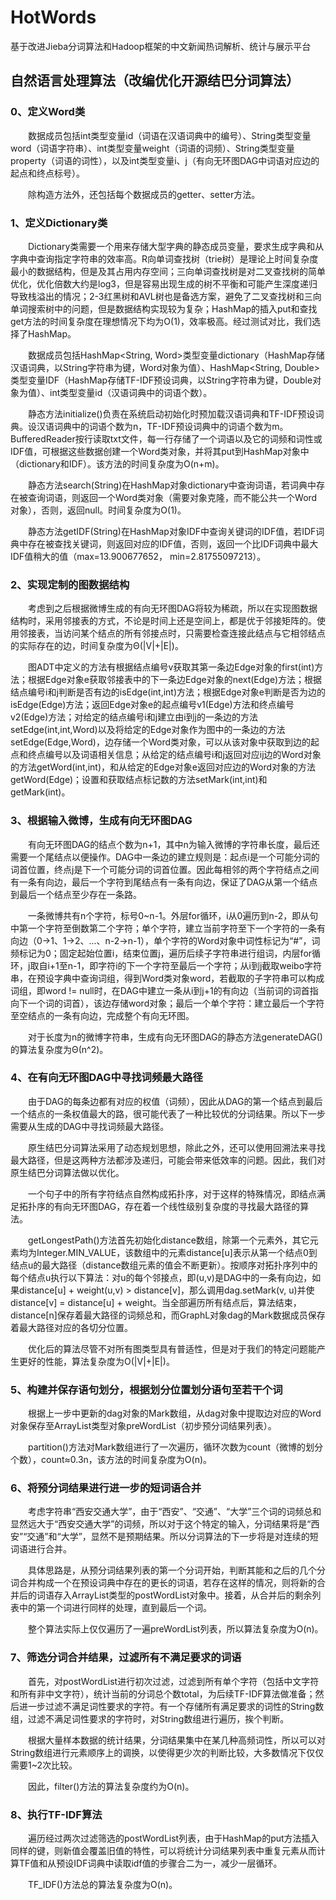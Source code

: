 # HotWords

基于改进Jieba分词算法和Hadoop框架的中文新闻热词解析、统计与展示平台

## 自然语言处理算法（改编优化开源结巴分词算法）

### 0、定义Word类

&emsp;&emsp;数据成员包括int类型变量id（词语在汉语词典中的编号）、String类型变量word（词语字符串）、int类型变量weight（词语的词频）、String类型变量property（词语的词性），以及int类型变量i、j（有向无环图DAG中词语对应边的起点和终点标号）。

&emsp;&emsp;除构造方法外，还包括每个数据成员的getter、setter方法。

### 1、定义Dictionary类

&emsp;&emsp;Dictionary类需要一个用来存储大型字典的静态成员变量，要求生成字典和从字典中查询指定字符串的效率高。R向单词查找树（trie树）是理论上时间复杂度最小的数据结构，但是及其占用内存空间；三向单词查找树是对二叉查找树的简单优化，优化倍数大约是log3，但是容易出现生成的树不平衡和可能产生深度递归导致栈溢出的情况；2-3红黑树和AVL树也是备选方案，避免了二叉查找树和三向单词搜索树中的问题，但是数据结构实现较为复杂；HashMap的插入put和查找get方法的时间复杂度在理想情况下均为O(1)，效率极高。经过测试对比，我们选择了HashMap。

&emsp;&emsp;数据成员包括HashMap<String, Word>类型变量dictionary（HashMap存储汉语词典，以String字符串为键，Word对象为值）、HashMap<String, Double>类型变量IDF（HashMap存储TF-IDF预设词典，以String字符串为键，Double对象为值）、int类型变量id（汉语词典中的词语个数）。

&emsp;&emsp;静态方法initialize()负责在系统启动初始化时预加载汉语词典和TF-IDF预设词典。设汉语词典中的词语个数为n，TF-IDF预设词典中的词语个数为m。BufferedReader按行读取txt文件，每一行存储了一个词语以及它的词频和词性或IDF值，可根据这些数据创建一个Word类对象，并将其put到HashMap对象中（dictionary和IDF）。该方法的时间复杂度为O(n+m)。

&emsp;&emsp;静态方法search(String)在HashMap对象dictionary中查询词语，若词典中存在被查询词语，则返回一个Word类对象（需要对象克隆，而不能公共一个Word对象），否则，返回null。时间复杂度为O(1)。

&emsp;&emsp;静态方法getIDF(String)在HashMap对象IDF中查询关键词的IDF值，若IDF词典中存在被查找关键词，则返回对应的IDF值，否则，返回一个比IDF词典中最大IDF值稍大的值（max=13.900677652， min=2.81755097213）。

### 2、实现定制的图数据结构

&emsp;&emsp;考虑到之后根据微博生成的有向无环图DAG将较为稀疏，所以在实现图数据结构时，采用邻接表的方式，不论是时间上还是空间上，都是优于邻接矩阵的。使用邻接表，当访问某个结点的所有邻接点时，只需要检查连接此结点与它相邻结点的实际存在的边，时间复杂度为Θ(|V|+|E|)。

&emsp;&emsp;图ADT中定义的方法有根据结点编号v获取其第一条边Edge对象的first(int)方法；根据Edge对象e获取邻接表中的下一条边Edge对象的next(Edge)方法；根据结点编号i和j判断是否有边的isEdge(int,int)方法；根据Edge对象e判断是否为边的isEdge(Edge)方法；返回Edge对象e的起点编号v1(Edge)方法和终点编号v2(Edge)方法；对给定的结点编号i和j建立由i到j的一条边的方法setEdge(int,int,Word)以及将给定的Edge对象作为图中的一条边的方法setEdge(Edge,Word)，边存储一个Word类对象，可以从该对象中获取到边的起点和终点编号以及词语相关信息；从给定的结点编号i和j返回对应ij边的Word对象的方法getWord(int,int)，和从给定的Edge对象e返回对应边的Word对象的方法getWord(Edge)；设置和获取结点标记数的方法setMark(int,int)和getMark(int)。


### 3、根据输入微博，生成有向无环图DAG

&emsp;&emsp;有向无环图DAG的结点个数为n+1，其中n为输入微博的字符串长度，最后还需要一个尾结点以便操作。DAG中一条边的建立规则是：起点i是一个可能分词的词首位置，终点j是下一个可能分词的词首位置。因此每相邻的两个字符结点之间有一条有向边，最后一个字符到尾结点有一条有向边，保证了DAG从第一个结点到最后一个结点至少存在一条路。

&emsp;&emsp;一条微博共有n个字符，标号0~n-1。外层for循环，i从0遍历到n-2，即从句中第一个字符至倒数第二个字符；单个字符，建立当前字符至下一个字符的一条有向边（0→1、1→2、...、n-2→n-1），单个字符的Word对象中词性标记为“#”，词频标记为0；固定起始位置i，结束位置j，遍历后续子字符串进行组词，内层for循环，j取自i+1至n-1，即字符i的下一个字符至最后一个字符；从i到j截取weibo字符串，在预设字典中查询词组，得到Word类对象word，若截取的子字符串可以构成词组，即word != null时，在DAG中建立一条从i到j+1的有向边（当前词的词首指向下一个词的词首），该边存储word对象；最后一个单个字符：建立最后一个字符至空结点的一条有向边，完成整个有向无环图。

&emsp;&emsp;对于长度为n的微博字符串，生成有向无环图DAG的静态方法generateDAG()的算法复杂度为Θ(n^2)。

### 4、在有向无环图DAG中寻找词频最大路径

&emsp;&emsp;由于DAG的每条边都有对应的权值（词频），因此从DAG的第一个结点到最后一个结点的一条权值最大的路，很可能代表了一种比较优的分词结果。所以下一步需要从生成的DAG中寻找词频最大路径。

&emsp;&emsp;原生结巴分词算法采用了动态规划思想，除此之外，还可以使用回溯法来寻找最大路径，但是这两种方法都涉及递归，可能会带来低效率的问题。因此，我们对原生结巴分词算法做以优化。

&emsp;&emsp;一个句子中的所有字符结点自然构成拓扑序，对于这样的特殊情况，即结点满足拓扑序的有向无环图DAG，存在着一个线性级别复杂度的寻找最大路径的算法。

&emsp;&emsp;getLongestPath()方法首先初始化distance数组，除第一个元素外，其它元素均为Integer.MIN_VALUE，该数组中的元素distance[u]表示从第一个结点0到结点u的最大路径（distance数组元素的值会不断更新）。按顺序对拓扑序列中的每个结点u执行以下算法：对u的每个邻接点，即(u,v)是DAG中的一条有向边，如果distance[u] + weight(u,v) > distance[v]，那么调用dag.setMark(v, u)并使distance[v] = distance[u] + weight。当全部遍历所有结点后，算法结束，distance[n]保存着最大路径的词频总和，而GraphL对象dag的Mark数据成员保存着最大路径对应的各切分位置。

&emsp;&emsp;优化后的算法尽管不对所有图类型具有普适性，但是对于我们的特定问题能产生更好的性能，算法复杂度为O(|V|+|E|)。

### 5、构建并保存语句划分，根据划分位置划分语句至若干个词

&emsp;&emsp;根据上一步中更新的dag对象的Mark数组，从dag对象中提取边对应的Word对象保存至ArrayList<Word>类型对象preWordList（初步预分词结果列表）。

&emsp;&emsp;partition()方法对Mark数组进行了一次遍历，循环次数为count（微博的划分个数），count≈0.3n，该方法的时间复杂度为O(n)。

### 6、将预分词结果进行进一步的短词语合并

&emsp;&emsp;考虑字符串“西安交通大学”，由于“西安”、“交通”、“大学”三个词的词频总和显然远大于“西安交通大学”的词频，所以对于这个特定的输入，分词结果将是“西安”“交通”和“大学”，显然不是预期结果。所以分词算法的下一步将是对连续的短词语进行合并。

&emsp;&emsp;具体思路是，从预分词结果列表的第一个分词开始，判断其能和之后的几个分词合并构成一个在预设词典中存在的更长的词语，若存在这样的情况，则将新的合并后的词语存入ArrayList<Word>类型的postWordList对象中。接着，从合并后的剩余列表中的第一个词进行同样的处理，直到最后一个词。

&emsp;&emsp;整个算法实际上仅仅遍历了一遍preWordList列表，所以算法复杂度为O(n)。

### 7、筛选分词合并结果，过滤所有不满足要求的词语

&emsp;&emsp;首先，对postWordList进行初次过滤，过滤到所有单个字符（包括中文字符和所有非中文字符），统计当前的分词总个数total，为后续TF-IDF算法做准备；然后进一步过滤不满足词性要求的字符。有一个存储所有满足要求的词性的String数组，过滤不满足词性要求的字符时，对String数组进行遍历，挨个判断。

&emsp;&emsp;根据大量样本数据的统计结果，分词结果集中在某几种高频词性，所以可以对String数组进行元素顺序上的调换，以使得更少次的判断比较，大多数情况下仅仅需要1~2次比较。

&emsp;&emsp;因此，filter()方法的算法复杂度约为O(n)。

### 8、执行TF-IDF算法

&emsp;&emsp;遍历经过两次过滤筛选的postWordList列表，由于HashMap的put方法插入同样的键，则新值会覆盖旧值的特性，可以将统计分词结果列表中重复元素从而计算TF值和从预设IDF词典中读取idf值的步骤合二为一，减少一层循环。

&emsp;&emsp;TF_IDF()方法总的算法复杂度为O(n)。
